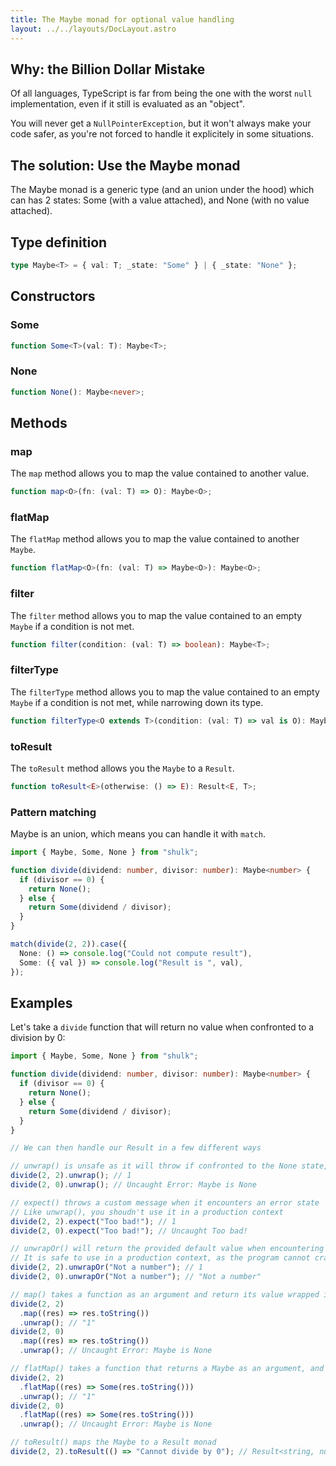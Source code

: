 ```yaml
---
title: The Maybe monad for optional value handling
layout: ../../layouts/DocLayout.astro
---
```


## Why: the Billion Dollar Mistake

Of all languages, TypeScript is far from being the one with the worst `null` implementation, even if it still is evaluated as an "object".

You will never get a `NullPointerException`, but it won't always make your code safer, as you're not forced to handle it explicitely in some situations.

## The solution: Use the Maybe monad

The Maybe monad is a generic type (and an union under the hood) which can has 2 states: Some (with a value attached), and None (with no value attached).

## Type definition

```ts
type Maybe<T> = { val: T; _state: "Some" } | { _state: "None" };
```

## Constructors

### Some

```ts
function Some<T>(val: T): Maybe<T>;
```

### None

```ts
function None(): Maybe<never>;
```

## Methods

### map

The `map` method allows you to map the value contained to another value.

```ts
function map<O>(fn: (val: T) => O): Maybe<O>;
```

### flatMap

The `flatMap` method allows you to map the value contained to another `Maybe`.

```ts
function flatMap<O>(fn: (val: T) => Maybe<O>): Maybe<O>;
```

### filter

The `filter` method allows you to map the value contained to an empty `Maybe` if a condition is not met.

```ts
function filter(condition: (val: T) => boolean): Maybe<T>;
```

### filterType

The `filterType` method allows you to map the value contained to an empty `Maybe` if a condition is not met, while narrowing down its type.

```ts
function filterType<O extends T>(condition: (val: T) => val is O): Maybe<O>;
```

### toResult

The `toResult` method allows you the `Maybe` to a `Result`.

```ts
function toResult<E>(otherwise: () => E): Result<E, T>;
```

### Pattern matching

Maybe is an union, which means you can handle it with `match`.

```ts
import { Maybe, Some, None } from "shulk";

function divide(dividend: number, divisor: number): Maybe<number> {
  if (divisor == 0) {
    return None();
  } else {
    return Some(dividend / divisor);
  }
}

match(divide(2, 2)).case({
  None: () => console.log("Could not compute result"),
  Some: ({ val }) => console.log("Result is ", val),
});
```

## Examples

Let's take a `divide` function that will return no value when confronted to a division by 0:

```ts
import { Maybe, Some, None } from "shulk";

function divide(dividend: number, divisor: number): Maybe<number> {
  if (divisor == 0) {
    return None();
  } else {
    return Some(dividend / divisor);
  }
}

// We can then handle our Result in a few different ways

// unwrap() is unsafe as it will throw if confronted to the None state, but can be useful for prototyping
divide(2, 2).unwrap(); // 1
divide(2, 0).unwrap(); // Uncaught Error: Maybe is None

// expect() throws a custom message when it encounters an error state
// Like unwrap(), you shoudn't use it in a production context
divide(2, 2).expect("Too bad!"); // 1
divide(2, 0).expect("Too bad!"); // Uncaught Too bad!

// unwrapOr() will return the provided default value when encountering a None state
// It is safe to use in a production context, as the program cannot crash
divide(2, 2).unwrapOr("Not a number"); // 1
divide(2, 0).unwrapOr("Not a number"); // "Not a number"

// map() takes a function as an argument and return its value wrapped in a Some state, or a None state
divide(2, 2)
  .map((res) => res.toString())
  .unwrap(); // "1"
divide(2, 0)
  .map((res) => res.toString())
  .unwrap(); // Uncaught Error: Maybe is None

// flatMap() takes a function that returns a Maybe as an argument, and return its value
divide(2, 2)
  .flatMap((res) => Some(res.toString()))
  .unwrap(); // "1"
divide(2, 0)
  .flatMap((res) => Some(res.toString()))
  .unwrap(); // Uncaught Error: Maybe is None

// toResult() maps the Maybe to a Result monad
divide(2, 2).toResult(() => "Cannot divide by 0"); // Result<string, number>
```

